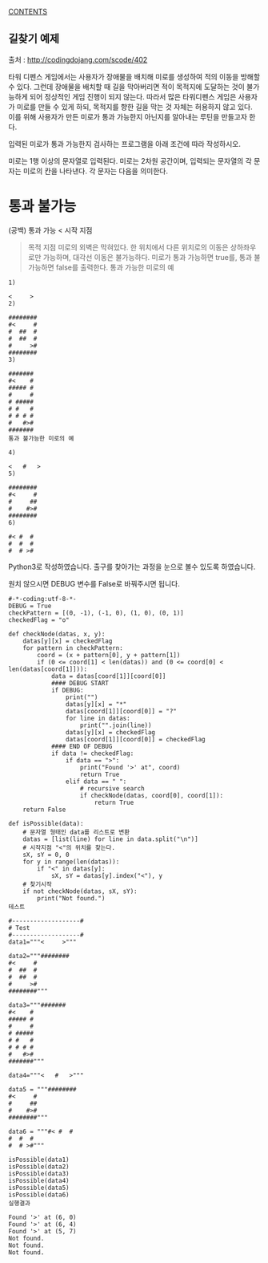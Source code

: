 [CONTENTS](README.md)
## 길찾기 예제
출처 : http://codingdojang.com/scode/402

타워 디펜스 게임에서는 사용자가 장애물을 배치해 미로를 생성하여 적의 이동을 방해할 수 있다.
그런데 장애물을 배치할 때 길을 막아버리면 적이 목적지에 도달하는 것이 불가능하게 되어 정상적인 게임 진행이 되지 않는다. 
따라서 많은 타워디펜스 게임은 사용자가 미로를 만들 수 있게 하되, 목적지를 향한 길을 막는 것 자체는 허용하지 않고 있다. 
이를 위해 사용자가 만든 미로가 통과 가능한지 아닌지를 알아내는 루틴을 만들고자 한다.

입력된 미로가 통과 가능한지 검사하는 프로그램을 아래 조건에 따라 작성하시오.

미로는 1행 이상의 문자열로 입력된다.
미로는 2차원 공간이며, 입력되는 문자열의 각 문자는 미로의 칸을 나타낸다.
각 문자는 다음을 의미한다.
# 통과 불가능
(공백) 통과 가능
< 시작 지점
> 목적 지점
미로의 외벽은 막혀있다.
한 위치에서 다른 위치로의 이동은 상하좌우로만 가능하며, 대각선 이동은 불가능하다.
미로가 통과 가능하면 true를, 통과 불가능하면 false를 출력한다.
통과 가능한 미로의 예

    1)
    
    <     >
    2)
    
    ########
    #<     #
    #  ##  #
    #  ##  #
    #     >#
    ########
    3)
    
    #######
    #<    #
    ##### #
    #     #
    # #####
    # #   #
    # # # #
    #   #>#
    #######
    통과 불가능한 미로의 예
    
    4)
    
    <   #   >
    5)
    
    ########
    #<     #
    #     ##
    #    #>#
    ########
    6)
    
    #< #  #
    #  #  #
    #  # >#



Python3로 작성하였습니다. 출구를 찾아가는 과정을 눈으로 볼수 있도록 하였습니다.

원치 않으시면 DEBUG 변수를 False로 바꿔주시면 됩니다.

    #-*-coding:utf-8-*-
    DEBUG = True
    checkPattern = [(0, -1), (-1, 0), (1, 0), (0, 1)]
    checkedFlag = "o"
    
    def checkNode(datas, x, y):
        datas[y][x] = checkedFlag
        for pattern in checkPattern:
            coord = (x + pattern[0], y + pattern[1])
            if (0 <= coord[1] < len(datas)) and (0 <= coord[0] < len(datas[coord[1]])):
                data = datas[coord[1]][coord[0]]
                #### DEBUG START
                if DEBUG:
                    print("")
                    datas[y][x] = "*"
                    datas[coord[1]][coord[0]] = "?"
                    for line in datas:
                        print("".join(line))
                    datas[y][x] = checkedFlag
                    datas[coord[1]][coord[0]] = checkedFlag
                #### END OF DEBUG
                if data != checkedFlag:                
                    if data == ">": 
                        print("Found '>' at", coord)
                        return True
                    elif data == " ":
                        # recursive search
                        if checkNode(datas, coord[0], coord[1]):
                            return True
        return False
    
    def isPossible(data):
        # 문자열 형태인 data를 리스트로 변환
        datas = [list(line) for line in data.split("\n")]    
        # 시작지점 "<"의 위치를 찾는다.
        sX, sY = 0, 0
        for y in range(len(datas)):
            if "<" in datas[y]:
                sX, sY = datas[y].index("<"), y
        # 찾기시작          
        if not checkNode(datas, sX, sY):
            print("Not found.")
    테스트
    
    #-------------------#
    # Test
    #-------------------#
    data1="""<     >"""
    
    data2="""########
    #<     #
    #  ##  #
    #  ##  #
    #     >#
    ########"""
    
    data3="""#######
    #<    #
    ##### #
    #     #
    # #####
    # #   #
    # # # #
    #   #>#
    #######"""
    
    data4="""<   #   >"""
    
    data5 = """########
    #<     #
    #     ##
    #    #>#
    ########"""
    
    data6 = """#< #  #
    #  #  #
    #  # >#"""
    
    isPossible(data1)
    isPossible(data2)
    isPossible(data3)
    isPossible(data4)
    isPossible(data5)
    isPossible(data6)
    실행결과
    
    Found '>' at (6, 0)
    Found '>' at (6, 4)
    Found '>' at (5, 7)
    Not found.
    Not found.
    Not found.